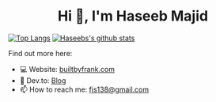 

<h1 align="center">Hi 👋, I'm Haseeb Majid</h1>

[![Top Langs](https://github-readme-stats.vercel.app/api/top-langs/?username=fjs138&layout=compact)](https://github.com/hmajid2301)
[![Haseebs's github stats](https://github-readme-stats.vercel.app/api?username=fjs138&show_icons=true)](https://github.com/hmajid2301)
<!--[![stegappasaurus Card](https://github-readme-stats.vercel.app/api/pin/?username=fjs138&repo=stegappasaurus)](https://github.com/hmajid2301/stegappasaurus)-->
<!--[![composerisation Card](https://github-readme-stats.vercel.app/api/pin/?username=fjs138&repo=composerisation)](https://github.com/hmajid2301/composerisation)-->

Find out more here:

- 💻 Website: [builtbyfrank.com](https://builtbyfrank.com)
- 📕 Dev.to: [Blog](https://dev.to/fjs138)
- 📫 How to reach me: fjs138@gmail.com

